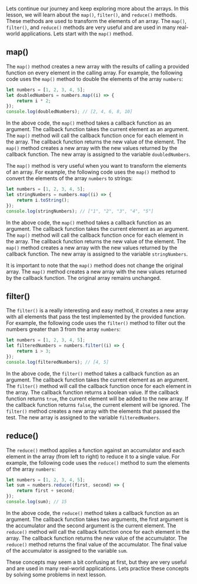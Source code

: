 Lets continue our journey and keep exploring more about the arrays. In this lesson, we will learn about the `map()`, `filter()`, and `reduce()` methods. These methods are used to transform the elements of an array. The `map()`, `filter()`, and `reduce()` methods are very useful and are used in many real-world applications. Lets start with the `map()` method.
## map()
The `map()` method creates a new array with the results of calling a provided function on every element in the calling array. For example, the following code uses the `map()` method to double the elements of the array `numbers`:
```js
let numbers = [1, 2, 3, 4, 5];
let doubledNumbers = numbers.map((i) => {
    return i * 2;
});
console.log(doubledNumbers); // [2, 4, 6, 8, 10]
```
In the above code, the `map()` method takes a callback function as an argument. The callback function takes the current element as an argument. The `map()` method will call the callback function once for each element in the array. The callback function returns the new value of the element. The `map()` method creates a new array with the new values returned by the callback function. The new array is assigned to the variable `doubledNumbers`.

The `map()` method is very useful when you want to transform the elements of an array. For example, the following code uses the `map()` method to convert the elements of the array `numbers` to strings:
```js
let numbers = [1, 2, 3, 4, 5];
let stringNumbers = numbers.map((i) => {
    return i.toString();
});
console.log(stringNumbers); // ["1", "2", "3", "4", "5"]
```
In the above code, the `map()` method takes a callback function as an argument. The callback function takes the current element as an argument. The `map()` method will call the callback function once for each element in the array. The callback function returns the new value of the element. The `map()` method creates a new array with the new values returned by the callback function. The new array is assigned to the variable `stringNumbers`.

It is important to note that the `map()` method does not change the original array. The `map()` method creates a new array with the new values returned by the callback function. The original array remains unchanged.

## filter()
The `filter()` is a really interesting and easy method, it creates a new array with all elements that pass the test implemented by the provided function. For example, the following code uses the `filter()` method to filter out the numbers greater than 3 from the array `numbers`:
```js
let numbers = [1, 2, 3, 4, 5];
let filteredNumbers = numbers.filter((i) => {
    return i > 3;
});
console.log(filteredNumbers); // [4, 5]
```
In the above code, the `filter()` method takes a callback function as an argument. The callback function takes the current element as an argument. The `filter()` method will call the callback function once for each element in the array. The callback function returns a boolean value. If the callback function returns `true`, the current element will be added to the new array. If the callback function returns `false`, the current element will be ignored. The `filter()` method creates a new array with the elements that passed the test. The new array is assigned to the variable `filteredNumbers`.

## reduce()
The `reduce()` method applies a function against an accumulator and each element in the array (from left to right) to reduce it to a single value. For example, the following code uses the `reduce()` method to sum the elements of the array `numbers`:
```js
let numbers = [1, 2, 3, 4, 5];
let sum = numbers.reduce((first, second) => {
    return first + second;
});
console.log(sum); // 15
```
In the above code, the `reduce()` method takes a callback function as an argument. The callback function takes two arguments, the first argument is the accumulator and the second argument is the current element. The `reduce()` method will call the callback function once for each element in the array. The callback function returns the new value of the accumulator. The `reduce()` method returns the final value of the accumulator. The final value of the accumulator is assigned to the variable `sum`.

These concepts may seem a bit confusing at first, but they are very useful and are used in many real-world applications. Lets practice these concepts by solving some problems in next lesson.